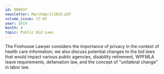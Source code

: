 ```yaml
---
id: 000937
newsletter: MarchApril2019.pdf
volume_issue: 17-03
year: 2019
month: 4
topic: Public Bid Laws
---
```


The Firehouse Lawyer considers the importance of privacy in the context of health care information; we also discuss potential changes to the bid laws that would impact various public agencies, disability retirement, WPFMLA leave requirements, defamation law, and the concept of "unilateral change" in labor law.